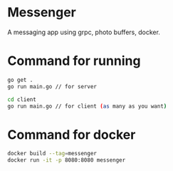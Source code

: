 # Messenger

A messaging app using grpc, photo buffers, docker.

# Command for running

```bash
go get .
go run main.go // for server
```

```bash
cd client 
go run main.go // for client (as many as you want)
```

# Command for docker

```bash
docker build --tag=messenger  
docker run -it -p 8080:8080 messenger
```
